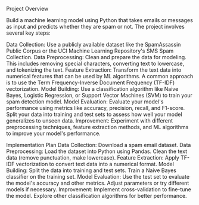 Project Overview

Build a machine learning model using Python that takes emails or messages as input and predicts whether they are spam or not. The project involves several key steps:

Data Collection: Use a publicly available dataset like the SpamAssassin Public Corpus or the UCI Machine Learning Repository's SMS Spam Collection.
Data Preprocessing: Clean and prepare the data for modeling. This includes removing special characters, converting text to lowercase, and tokenizing the text.
Feature Extraction: Transform the text data into numerical features that can be used by ML algorithms. A common approach is to use the Term Frequency-Inverse Document Frequency (TF-IDF) vectorization.
Model Building: Use a classification algorithm like Naive Bayes, Logistic Regression, or Support Vector Machines (SVM) to train your spam detection model.
Model Evaluation: Evaluate your model's performance using metrics like accuracy, precision, recall, and F1-score. Split your data into training and test sets to assess how well your model generalizes to unseen data.
Improvement: Experiment with different preprocessing techniques, feature extraction methods, and ML algorithms to improve your model's performance.

Implementation Plan
Data Collection:
Download a spam email dataset.
Data Preprocessing:
Load the dataset into Python using Pandas.
Clean the text data (remove punctuation, make lowercase).
Feature Extraction:
Apply TF-IDF vectorization to convert text data into a numerical format.
Model Building:
Split the data into training and test sets.
Train a Naive Bayes classifier on the training set.
Model Evaluation:
Use the test set to evaluate the model's accuracy and other metrics.
Adjust parameters or try different models if necessary.
Improvement:
Implement cross-validation to fine-tune the model.
Explore other classification algorithms for better performance.
